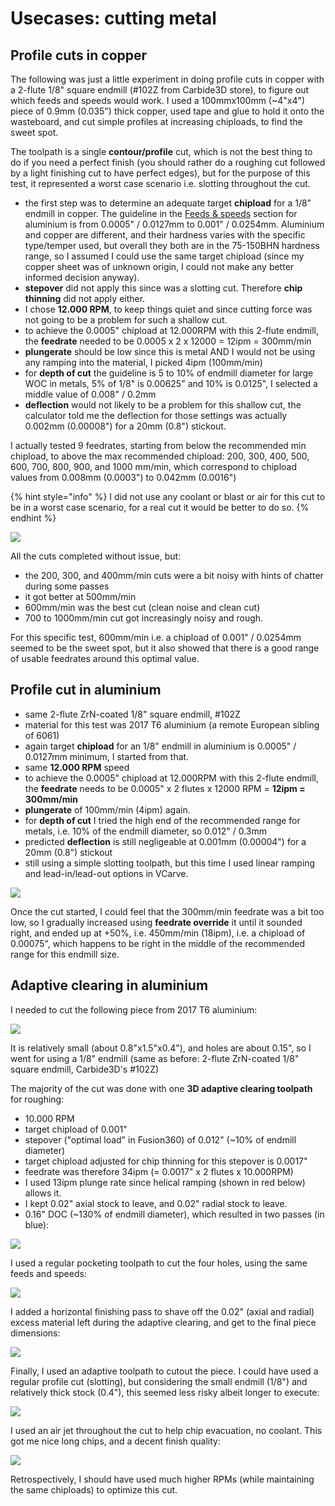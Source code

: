 # Usecases: cutting metal

## Profile cuts in copper

The following was just a little experiment in doing profile cuts in copper with a 2-flute 1/8" square endmill \(\#102Z from Carbide3D store\), to figure out which feeds and speeds would work. I used a 100mmx100mm \(~4"x4"\) piece of 0.9mm \(0.035"\) thick copper, used tape and glue to hold it onto the wasteboard, and cut simple profiles at increasing chiploads, to find the sweet spot.

The toolpath is a single **contour/profile** cut, which is not the best thing to do if you need a perfect finish \(you should rather do a roughing cut followed by a light finishing cut to have perfect edges\), but for the purpose of this test, it represented a worst case scenario i.e. slotting throughout the cut.

* the first step was to determine an adequate target **chipload** for a 1/8" endmill in copper. The guideline in the [Feeds & speeds](feeds-and-speeds-basics.md#shapeoko-chiploads-guideline) section for aluminium is from 0.0005" / 0.0127mm to 0.001" / 0.0254mm. Aluminium and copper are different, and their hardness varies with the specific type/temper used, but overall they both are in the 75-150BHN hardness range, so I assumed I could use the same target chipload \(since my copper sheet was of unknown origin, I could not make any better informed decision anyway\).
* **stepover** did not apply this since was a slotting cut. Therefore **chip thinning** did not apply either.
* I chose **12.000 RPM**, to keep things quiet and since cutting force was not going to be a problem for such a shallow cut.
* to achieve the 0.0005" chipload at 12.000RPM with this 2-flute endmill, the **feedrate** needed to be 0.0005 x 2 x 12000 = 12ipm = 300mm/min
* **plungerate** should be low since this is metal AND I would not be using any ramping into the material, I picked 4ipm \(100mm/min\)
* for **depth of cut** the guideline is 5 to 10% of endmill diameter for large WOC in metals, 5% of 1/8" is 0.00625" and 10% is 0.0125", I selected a middle value of 0.008" / 0.2mm
* **deflection** would not likely to be a problem for this shallow cut, the calculator told me the deflection for those settings was actually 0.002mm \(0.00008"\) for a 20mm \(0.8"\) stickout.

I actually tested 9 feedrates, starting from below the recommended min chipload, to above the max recommended chipload: 200, 300, 400, 500, 600, 700, 800, 900, and 1000 mm/min, which correspond to chipload values from 0.008mm \(0.0003"\) to 0.042mm \(0.0016"\)

{% hint style="info" %}
I did not use any coolant or blast or air for this cut to be in a worst case scenario, for a real cut it would be better to do so.
{% endhint %}

![](.gitbook/assets/cutting_metal_profile_cut_tests_copper.png)

All the cuts completed without issue, but:

* the 200, 300, and 400mm/min cuts were a bit noisy with hints of chatter during some passes
* it got better at 500mm/min
* 600mm/min was the best cut \(clean noise and clean cut\)
* 700 to 1000mm/min cut got increasingly noisy and rough.

For this specific test, 600mm/min i.e. a chipload of 0.001" / 0.0254mm seemed to be the sweet spot, but it also showed that there is a good range of usable feedrates around this optimal value.

## Profile cut in aluminium

* same 2-flute ZrN-coated 1/8" square endmill, \#102Z
* material for this test was 2017 T6 aluminium \(a remote European sibling of 6061\)
* again target **chipload** for an 1/8" endmill in aluminium is 0.0005" / 0.0127mm minimum, I started from that. 
* same **12.000 RPM** speed
* to achieve the 0.0005" chipload at 12.000RPM with this 2-flute endmill, the **feedrate** needs to be 0.0005" x 2 flutes  x 12000 RPM = **12ipm = 300mm/min**
* **plungerate** of 100mm/min \(4ipm\) again.
* for **depth of cut** I tried the high end of the recommended range for metals, i.e. 10% of the endmill diameter, so 0.012" / 0.3mm
* predicted **deflection** is still negligeable at 0.001mm \(0.00004"\) for a 20mm \(0.8"\) stickout
* still using a simple slotting toolpath, but this time I used linear ramping and lead-in/lead-out options in VCarve.

![](.gitbook/assets/cutting_metal_profile_cut.png)

Once the cut started, I could feel that the 300mm/min feedrate was a bit too low, so I gradually increased using **feedrate override** it until it sounded right, and ended up at +50%, i.e. 450mm/min \(18ipm\), i.e. a chipload of 0.00075", which happens to be right in the middle of the recommended range for this endmill size.

## Adaptive clearing in aluminium

I needed to cut the following piece from 2017 T6 aluminium:

![](.gitbook/assets/alu_adaptive_dimensions.png)

It is relatively small \(about 0.8"x1.5"x0.4"\), and holes are about 0.15", so I went for using a 1/8" endmill \(same as before: 2-flute ZrN-coated 1/8" square endmill, Carbide3D's \#102Z\)

The majority of the cut was done with one **3D adaptive clearing toolpath** for roughing: 

* 10.000 RPM
* target chipload of 0.001"
* stepover \("optimal load" in Fusion360\) of 0.012" \(~10% of endmill diameter\)
* target chipload adjusted for chip thinning for this stepover is 0.0017"
* feedrate was therefore 34ipm \(= 0.0017" x 2 flutes x 10.000RPM\)
* I used 13ipm plunge rate since helical ramping \(shown in red below\) allows it. 
* I kept 0.02" axial stock to leave, and 0.02" radial stock to leave.
* 0.16" DOC \(~130% of endmill diameter\), which resulted in two passes \(in blue\):

![](.gitbook/assets/alu_adaptive_clearing.png)

I used a regular pocketing toolpath to cut the four holes, using the same feeds and speeds:

![](.gitbook/assets/alu_holes.png)

I added a horizontal finishing pass to shave off the 0.02" \(axial and radial\) excess material left during the adaptive clearing, and get to the final piece dimensions:

![](.gitbook/assets/alu_horizonal_finishing.png)

Finally, I used an adaptive toolpath to cutout the piece. I could have used a regular profile cut \(slotting\), but considering the small endmill \(1/8"\) and relatively thick stock \(0.4"\), this seemed less risky albeit longer to execute: 

![](.gitbook/assets/alu_adaptive_profile_cut.png)

I used an air jet throughout the cut to help chip evacuation, no coolant. This got me nice long chips, and a decent finish quality:

![](.gitbook/assets/alu_adaptive_result.jpg)

Retrospectively, I should have used much higher RPMs \(while maintaining the same chiploads\) to optimize this cut.

